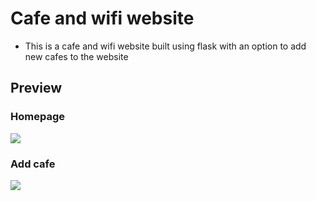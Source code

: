 # Cafe and wifi website

<ul>
  <li>This is a cafe and wifi website built using flask with an option to add new cafes to the website</li>
</ul>

<h2>Preview</h2>
<h3>Homepage</h3>
<img src="https://user-images.githubusercontent.com/91461938/192082422-45c3152f-8cfe-421f-b8bb-8d7fe6dda86b.png">
<h3>Add cafe</h3>
<img src="https://user-images.githubusercontent.com/91461938/192082437-7de3dcea-cb37-4235-b84e-1ce57af813b7.png">
